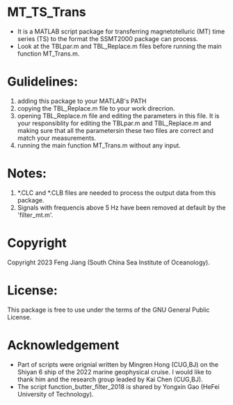 # MT_TS_Trans
* It is a MATLAB script package for transferring magnetotelluric (MT) time series (TS) to the format the SSMT2000 package can process.
* Look at the TBLpar.m and TBL_Replace.m files before running the main function MT_Trans.m.

# Gulidelines:
1. adding this package to your MATLAB's PATH
2. copying the TBL_Replace.m file to your work direcrion.
3. opening TBL_Replace.m file and editing the parameters in this file. It is your responsiblity for editing the TBLpar.m and TBL_Replace.m and making sure that all the parametersin these two files are correct and match your measurements.
4. running the main function MT_Trans.m without any input.

# Notes:
1. *.CLC and *.CLB files are needed to process the output data from this package. 
2. Signals with frequencis above 5 Hz have been removed at default by the 'filter_mt.m'.

# Copyright 
Copyright 2023 Feng Jiang (South China Sea Institute of Oceanology).

# License:
This package is free to use under the terms of the GNU General Public License.

# Acknowledgement
* Part of scripts were orignial written by Mingren Hong (CUG,BJ) on the Shiyan 6 ship of the 2022 marine geophysical cruise. I would like to thank him and the research group leaded by Kai Chen (CUG,BJ).
* The script function_butter_filter_2018 is shared by Yongxin Gao (HeFei University of Technology). 
